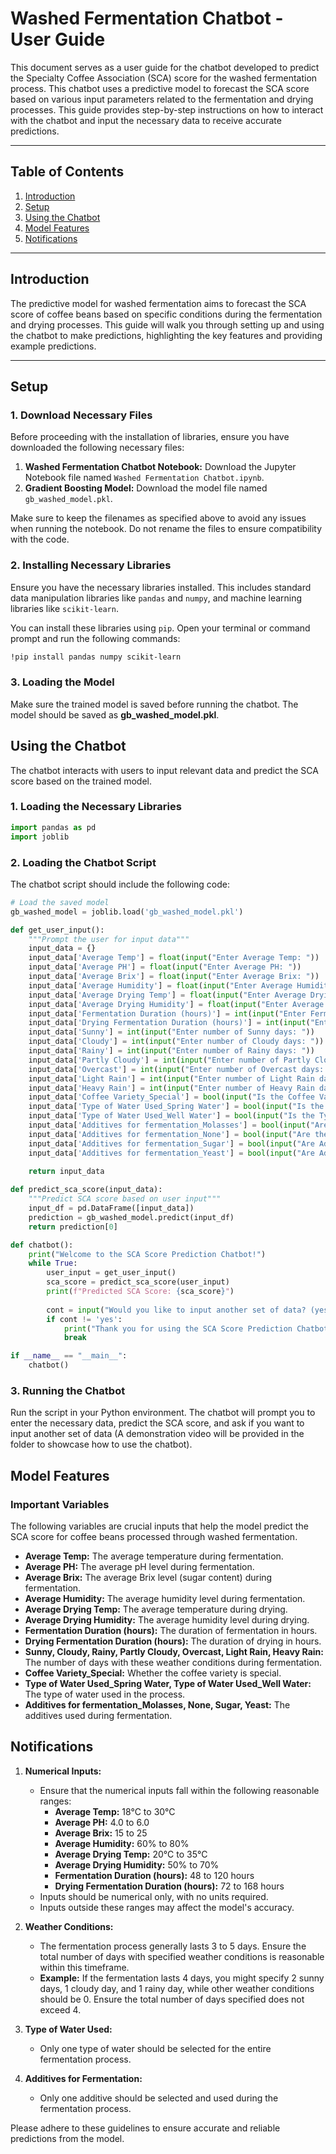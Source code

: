 # Washed Fermentation Chatbot - User Guide

This document serves as a user guide for the chatbot developed to predict the Specialty Coffee Association (SCA) score for the washed fermentation process. This chatbot uses a predictive model to forecast the SCA score based on various input parameters related to the fermentation and drying processes. This guide provides step-by-step instructions on how to interact with the chatbot and input the necessary data to receive accurate predictions.

---

## Table of Contents
1. [Introduction](#introduction)
2. [Setup](#setup)
3. [Using the Chatbot](#using-the-chatbot)
4. [Model Features](#model-features)
5. [Notifications](#notifications)


---

## Introduction

The predictive model for washed fermentation aims to forecast the SCA score of coffee beans based on specific conditions during the fermentation and drying processes. This guide will walk you through setting up and using the chatbot to make predictions, highlighting the key features and providing example predictions.

---

## Setup

### 1. Download Necessary Files

Before proceeding with the installation of libraries, ensure you have downloaded the following necessary files:

1. **Washed Fermentation Chatbot Notebook:** Download the Jupyter Notebook file named `Washed Fermentation Chatbot.ipynb`.
2. **Gradient Boosting Model:** Download the model file named `gb_washed_model.pkl`.

Make sure to keep the filenames as specified above to avoid any issues when running the notebook. Do not rename the files to ensure compatibility with the code.


### 2. Installing Necessary Libraries

Ensure you have the necessary libraries installed. This includes standard data manipulation libraries like `pandas` and `numpy`, and machine learning libraries like `scikit-learn`.

You can install these libraries using `pip`. Open your terminal or command prompt and run the following commands:

```sh
!pip install pandas numpy scikit-learn
```

### 3. Loading the Model
Make sure the trained model is saved before running the chatbot. The model should be saved as **gb_washed_model.pkl**.

## Using the Chatbot
The chatbot interacts with users to input relevant data and predict the SCA score based on the trained model.

### 1. Loading the Necessary Libraries

```python
import pandas as pd
import joblib
```
### 2. Loading the Chatbot Script
The chatbot script should include the following code:

```python
# Load the saved model
gb_washed_model = joblib.load('gb_washed_model.pkl')

def get_user_input():
    """Prompt the user for input data"""
    input_data = {}
    input_data['Average Temp'] = float(input("Enter Average Temp: "))
    input_data['Average PH'] = float(input("Enter Average PH: "))
    input_data['Average Brix'] = float(input("Enter Average Brix: "))
    input_data['Average Humidity'] = float(input("Enter Average Humidity: "))
    input_data['Average Drying Temp'] = float(input("Enter Average Drying Temp: "))
    input_data['Average Drying Humidity'] = float(input("Enter Average Drying Humidity: "))
    input_data['Fermentation Duration (hours)'] = int(input("Enter Fermentation Duration (hours): "))
    input_data['Drying Fermentation Duration (hours)'] = int(input("Enter Drying Fermentation Duration (hours): "))
    input_data['Sunny'] = int(input("Enter number of Sunny days: "))
    input_data['Cloudy'] = int(input("Enter number of Cloudy days: "))
    input_data['Rainy'] = int(input("Enter number of Rainy days: "))
    input_data['Partly Cloudy'] = int(input("Enter number of Partly Cloudy days: "))
    input_data['Overcast'] = int(input("Enter number of Overcast days: "))
    input_data['Light Rain'] = int(input("Enter number of Light Rain days: "))
    input_data['Heavy Rain'] = int(input("Enter number of Heavy Rain days: "))
    input_data['Coffee Variety_Special'] = bool(input("Is the Coffee Variety Special? (yes/no): ").strip().lower() == 'yes')
    input_data['Type of Water Used_Spring Water'] = bool(input("Is the Type of Water Used Spring Water? (yes/no): ").strip().lower() == 'yes')
    input_data['Type of Water Used_Well Water'] = bool(input("Is the Type of Water Used Well Water? (yes/no): ").strip().lower() == 'yes')
    input_data['Additives for fermentation_Molasses'] = bool(input("Are Additives for Fermentation Molasses? (yes/no): ").strip().lower() == 'yes')
    input_data['Additives for fermentation_None'] = bool(input("Are there no Additives for Fermentation? (yes/no): ").strip().lower() == 'yes')
    input_data['Additives for fermentation_Sugar'] = bool(input("Are Additives for Fermentation Sugar? (yes/no): ").strip().lower() == 'yes')
    input_data['Additives for fermentation_Yeast'] = bool(input("Are Additives for Fermentation Yeast? (yes/no): ").strip().lower() == 'yes')
    
    return input_data

def predict_sca_score(input_data):
    """Predict SCA score based on user input"""
    input_df = pd.DataFrame([input_data])
    prediction = gb_washed_model.predict(input_df)
    return prediction[0]

def chatbot():
    print("Welcome to the SCA Score Prediction Chatbot!")
    while True:
        user_input = get_user_input()
        sca_score = predict_sca_score(user_input)
        print(f"Predicted SCA Score: {sca_score}")
        
        cont = input("Would you like to input another set of data? (yes/no): ").strip().lower()
        if cont != 'yes':
            print("Thank you for using the SCA Score Prediction Chatbot. Goodbye!")
            break

if __name__ == "__main__":
    chatbot()
```

### 3. Running the Chatbot

Run the script in your Python environment. The chatbot will prompt you to enter the necessary data, predict the SCA score, and ask if you want to input another set of data (A demonstration video will be provided in the folder to showcase how to use the chatbot).

## Model Features

### Important Variables

The following variables are crucial inputs that help the model predict the SCA score for coffee beans processed through washed fermentation.

- **Average Temp:** The average temperature during fermentation.
- **Average PH:** The average pH level during fermentation.
- **Average Brix:** The average Brix level (sugar content) during fermentation.
- **Average Humidity:** The average humidity level during fermentation.
- **Average Drying Temp:** The average temperature during drying.
- **Average Drying Humidity:** The average humidity level during drying.
- **Fermentation Duration (hours):** The duration of fermentation in hours.
- **Drying Fermentation Duration (hours):** The duration of drying in hours.
- **Sunny, Cloudy, Rainy, Partly Cloudy, Overcast, Light Rain, Heavy Rain:** The number of days with these weather conditions during fermentation.
- **Coffee Variety_Special:** Whether the coffee variety is special.
- **Type of Water Used_Spring Water, Type of Water Used_Well Water:** The type of water used in the process.
- **Additives for fermentation_Molasses, None, Sugar, Yeast:** The additives used during fermentation.

## Notifications

1. **Numerical Inputs:**
   - Ensure that the numerical inputs fall within the following reasonable ranges:
     - **Average Temp:** 18°C to 30°C
     - **Average PH:** 4.0 to 6.0
     - **Average Brix:** 15 to 25
     - **Average Humidity:** 60% to 80%
     - **Average Drying Temp:** 20°C to 35°C
     - **Average Drying Humidity:** 50% to 70%
     - **Fermentation Duration (hours):** 48 to 120 hours
     - **Drying Fermentation Duration (hours):** 72 to 168 hours
   - Inputs should be numerical only, with no units required.
   - Inputs outside these ranges may affect the model's accuracy.

3. **Weather Conditions:**
   - The fermentation process generally lasts 3 to 5 days. Ensure the total number of days with specified weather conditions is reasonable within this timeframe.
   - **Example:** If the fermentation lasts 4 days, you might specify 2 sunny days, 1 cloudy day, and 1 rainy day, while other weather conditions should be 0. Ensure the total number of days specified does not exceed 4.

4. **Type of Water Used:**
   - Only one type of water should be selected for the entire fermentation process.

5. **Additives for Fermentation:**
   - Only one additive should be selected and used during the fermentation process.

Please adhere to these guidelines to ensure accurate and reliable predictions from the model.
